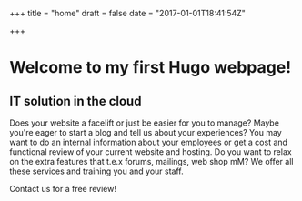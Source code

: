 +++
title = "home"
draft = false
date = "2017-01-01T18:41:54Z"

+++

# Welcome to my first Hugo webpage!

## IT solution in the cloud

Does your website a facelift or just be easier for you to manage?
Maybe you're eager to start a blog and tell us about your experiences?
You may want to do an internal information about your employees or get a cost and functional review of your current website and hosting.
Do you want to relax on the extra features that t.e.x forums, mailings, web shop mM?
We offer all these services and training you and your staff.

Contact us for a free review!
